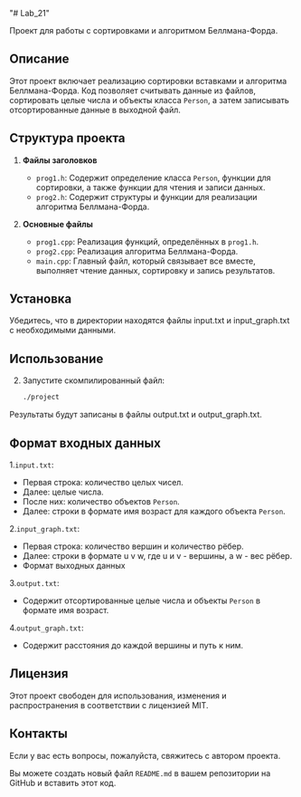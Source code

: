 "# Lab_21" 

Проект для работы с сортировками и алгоритмом Беллмана-Форда.

## Описание

Этот проект включает реализацию сортировки вставками и алгоритма Беллмана-Форда. Код позволяет считывать данные из файлов, сортировать целые числа и объекты класса `Person`, а затем записывать отсортированные данные в выходной файл.

## Структура проекта

1. **Файлы заголовков**
    - `prog1.h`: Содержит определение класса `Person`, функции для сортировки, а также функции для чтения и записи данных.
    - `prog2.h`: Содержит структуры и функции для реализации алгоритма Беллмана-Форда.

2. **Основные файлы**
    - `prog1.cpp`: Реализация функций, определённых в `prog1.h`.
    - `prog2.cpp`: Реализация алгоритма Беллмана-Форда.
    - `main.cpp`: Главный файл, который связывает все вместе, выполняет чтение данных, сортировку и запись результатов.

## Установка

Убедитесь, что в директории находятся файлы input.txt и input_graph.txt с необходимыми данными.

## Использование

2. Запустите скомпилированный файл:
   ```bash
   ./project
Результаты будут записаны в файлы output.txt и output_graph.txt.

## Формат входных данных
1.`input.txt`:
 - Первая строка: количество целых чисел.
 - Далее: целые числа.
 - После них: количество объектов `Person`.
 - Далее: строки в формате имя возраст для каждого объекта `Person`.
   
2.`input_graph.txt`:
 - Первая строка: количество вершин и количество рёбер.
 - Далее: строки в формате u v w, где u и v - вершины, а w - вес рёбер.
 - Формат выходных данных

3.`output.txt`:
 - Содержит отсортированные целые числа и объекты `Person` в формате имя возраст.

4.`output_graph.txt`:
 - Содержит расстояния до каждой вершины и путь к ним.

## Лицензия
Этот проект свободен для использования, изменения и распространения в соответствии с лицензией MIT.

## Контакты
Если у вас есть вопросы, пожалуйста, свяжитесь с автором проекта.

Вы можете создать новый файл `README.md` в вашем репозитории на GitHub и вставить этот код.
